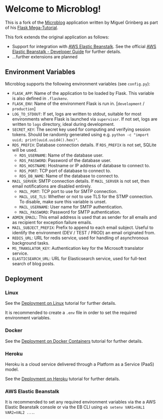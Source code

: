 # Welcome to Microblog!

This is a fork of the [Microblog](https://github.com/miguelgrinberg/microblog) application written by Miguel Grinberg as part of his [Flask Mega-Tutorial](https://blog.miguelgrinberg.com/post/the-flask-mega-tutorial-part-i-hello-world).

This fork extends the original application as follows:
* Support for integration with [AWS Elastic Beanstalk](https://aws.amazon.com/elasticbeanstalk/). See the official [AWS Elastic Beanstalk - Developer Guide](https://docs.aws.amazon.com/elasticbeanstalk/latest/dg/) for further details.
* ...further extensions are planned

## Environment Variables
Microblog supports the following environment variables (see `config.py`):
* `FLASK_APP`: Name of the application to be loaded by Flask. This variable is also defined in `.flaskenv`.
* `FLASK_ENV`: Name of the environment Flask is run in. [`development` / `production`]
* `LOG_TO_STDOUT`: If set, logs are written to stdout, suitable for most environments where Flask is launched via `supervisor`. If not set, logs are written to `logs` directory, ideal during development.
* `SECRET_KEY`: The secret key used for computing and verifying session tokens. Should be randomly generated using e.g. `python -c "import uuid; print(uuid.uuid4().hex)"`.
* `RDS_PREFIX`: Database connection details. If `RDS_PREFIX` is not set, SQLite will be used.
  * `RDS_USERNAME`: Name of the database user.
  * `RDS_PASSWORD`: Password of the database user.
  * `RDS_HOSTNAME`: Hostname or IP address of database to connect to.
  * `RDS_PORT`: TCP port of database to connect to.
  * `RDS_DB_NAME`: Name of the database to connect to.
* `MAIL_SERVER`: SMTP connection details. If `MAIL_SERVER` is not set, then email notifications are disabled entirely.
  * `MAIL_PORT`: TCP port to use for SMTP connection.
  * `MAIL_USE_TLS`: Whether or not to use TLS for the STMP connection. To disable, make sure this variable is unset.
  * `MAIL_USERNAME`: User name for SMTP authentication.
  * `MAIL_PASSWORD`: Password for SMTP authentication.
* `ADMIN_EMAIL`: This email address is used that as sender for all emails and as recipient for exception failure emails.
* `MAIL_SUBJECT_PREFIX`: Prefix to append to each email subject. Useful to identify the environment (DEV / TEST / PROD) an email originated from.
* `REDIS_URL`: URL for redis service, used for handling of asynchronous background tasks.
* `MS_TRANSLATOR_KEY`: Authentication key for the Microsoft translator service.
* `ELASTICSEARCH_URL`: URL for Elasticsearch service, used for full-text search of blog posts.


## Deployment

### Linux
See the [Deployment on Linux](https://blog.miguelgrinberg.com/post/the-flask-mega-tutorial-part-xvii-deployment-on-linux) tutorial for further details.

It is recommended to create a `.env` file in order to set the required environment variables.

### Docker
See the [Deployment on Docker Containers](https://blog.miguelgrinberg.com/post/the-flask-mega-tutorial-part-xix-deployment-on-docker-containers) tutorial for further details.

### Heroku
Heroku is a cloud service delivered through a Platform as a Service (PaaS) model.

See the [Deployment on Heroku](https://blog.miguelgrinberg.com/post/the-flask-mega-tutorial-part-xviii-deployment-on-heroku) tutorial for further details.

### AWS Elastic Beanstalk
It is recommended to set any required environment variables via the  a AWS Elastic Beanstalk console or via the EB CLI using `eb setenv VAR1=VAL1 VAR2=VAL2 ...`.
